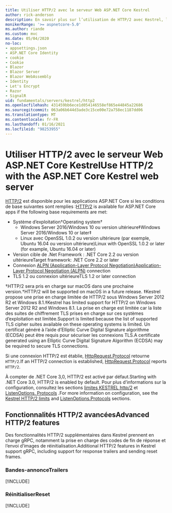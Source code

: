 ```yaml
---
title: Utiliser HTTP/2 avec le serveur Web ASP.NET Core Kestrel
author: rick-anderson
description: En savoir plus sur l’utilisation de HTTP/2 avec Kestrel, le serveur Web multiplateforme pour ASP.NET Core.
monikerRange: '>= aspnetcore-5.0'
ms.author: riande
ms.custom: mvc
ms.date: 05/04/2020
no-loc:
- appsettings.json
- ASP.NET Core Identity
- cookie
- Cookie
- Blazor
- Blazor Server
- Blazor WebAssembly
- Identity
- Let's Encrypt
- Razor
- SignalR
uid: fundamentals/servers/kestrel/http2
ms.openlocfilehash: 431459bb6ece1d054146558ef865e44845a22686
ms.sourcegitcommit: 063a06b644d3ade3c15ce00e72a758ec1187dd06
ms.translationtype: MT
ms.contentlocale: fr-FR
ms.lasthandoff: 01/16/2021
ms.locfileid: "98253955"
---
```

# <a name="use-http2-with-the-aspnet-core-kestrel-web-server"></a><span data-ttu-id="0119e-103">Utiliser HTTP/2 avec le serveur Web ASP.NET Core Kestrel</span><span class="sxs-lookup"><span data-stu-id="0119e-103">Use HTTP/2 with the ASP.NET Core Kestrel web server</span></span>

<span data-ttu-id="0119e-104">[HTTP/2](https://httpwg.org/specs/rfc7540.html) est disponible pour les applications ASP.NET Core si les conditions de base suivantes sont remplies :</span><span class="sxs-lookup"><span data-stu-id="0119e-104">[HTTP/2](https://httpwg.org/specs/rfc7540.html) is available for ASP.NET Core apps if the following base requirements are met:</span></span>

* <span data-ttu-id="0119e-105">Système d’exploitation&dagger;</span><span class="sxs-lookup"><span data-stu-id="0119e-105">Operating system&dagger;</span></span>
  * <span data-ttu-id="0119e-106">Windows Server 2016/Windows 10 ou version ultérieure&Dagger;</span><span class="sxs-lookup"><span data-stu-id="0119e-106">Windows Server 2016/Windows 10 or later&Dagger;</span></span>
  * <span data-ttu-id="0119e-107">Linux avec OpenSSL 1.0.2 ou version ultérieure (par exemple, Ubuntu 16.04 ou version ultérieure)</span><span class="sxs-lookup"><span data-stu-id="0119e-107">Linux with OpenSSL 1.0.2 or later (for example, Ubuntu 16.04 or later)</span></span>
* <span data-ttu-id="0119e-108">Version cible de .Net Framework : .NET Core 2.2 ou version ultérieure</span><span class="sxs-lookup"><span data-stu-id="0119e-108">Target framework: .NET Core 2.2 or later</span></span>
* <span data-ttu-id="0119e-109">Connexion [ALPN (Application-Layer Protocol Negotiation)](https://tools.ietf.org/html/rfc7301#section-3)</span><span class="sxs-lookup"><span data-stu-id="0119e-109">[Application-Layer Protocol Negotiation (ALPN)](https://tools.ietf.org/html/rfc7301#section-3) connection</span></span>
* <span data-ttu-id="0119e-110">TLS 1.2 ou connexion ultérieure</span><span class="sxs-lookup"><span data-stu-id="0119e-110">TLS 1.2 or later connection</span></span>

<span data-ttu-id="0119e-111">&dagger;HTTP/2 sera pris en charge sur macOS dans une prochaine version.</span><span class="sxs-lookup"><span data-stu-id="0119e-111">&dagger;HTTP/2 will be supported on macOS in a future release.</span></span>
<span data-ttu-id="0119e-112">&Dagger;Kestrel propose une prise en charge limitée de HTTP/2 sous Windows Server 2012 R2 et Windows 8.1.</span><span class="sxs-lookup"><span data-stu-id="0119e-112">&Dagger;Kestrel has limited support for HTTP/2 on Windows Server 2012 R2 and Windows 8.1.</span></span> <span data-ttu-id="0119e-113">La prise en charge est limitée car la liste des suites de chiffrement TLS prises en charge sur ces systèmes d’exploitation est limitée.</span><span class="sxs-lookup"><span data-stu-id="0119e-113">Support is limited because the list of supported TLS cipher suites available on these operating systems is limited.</span></span> <span data-ttu-id="0119e-114">Un certificat généré à l’aide d’Elliptic Curve Digital Signature algorithme (ECDSA) peut être requis pour sécuriser les connexions TLS.</span><span class="sxs-lookup"><span data-stu-id="0119e-114">A certificate generated using an Elliptic Curve Digital Signature Algorithm (ECDSA) may be required to secure TLS connections.</span></span>

<span data-ttu-id="0119e-115">Si une connexion HTTP/2 est établie, [HttpRequest.Protocol](xref:Microsoft.AspNetCore.Http.HttpRequest.Protocol%2A) retourne `HTTP/2`.</span><span class="sxs-lookup"><span data-stu-id="0119e-115">If an HTTP/2 connection is established, [HttpRequest.Protocol](xref:Microsoft.AspNetCore.Http.HttpRequest.Protocol%2A) reports `HTTP/2`.</span></span>

<span data-ttu-id="0119e-116">À compter de .NET Core 3,0, HTTP/2 est activé par défaut.</span><span class="sxs-lookup"><span data-stu-id="0119e-116">Starting with .NET Core 3.0, HTTP/2 is enabled by default.</span></span> <span data-ttu-id="0119e-117">Pour plus d’informations sur la configuration, consultez les sections [limites KESTREL http/2](xref:fundamentals/servers/kestrel/options#http2-limits) et [ListenOptions. Protocols](xref:fundamentals/servers/kestrel/endpoints#listenoptionsprotocols) .</span><span class="sxs-lookup"><span data-stu-id="0119e-117">For more information on configuration, see the [Kestrel HTTP/2 limits](xref:fundamentals/servers/kestrel/options#http2-limits) and [ListenOptions.Protocols](xref:fundamentals/servers/kestrel/endpoints#listenoptionsprotocols) sections.</span></span>

## <a name="advanced-http2-features"></a><span data-ttu-id="0119e-118">Fonctionnalités HTTP/2 avancées</span><span class="sxs-lookup"><span data-stu-id="0119e-118">Advanced HTTP/2 features</span></span>

<span data-ttu-id="0119e-119">Des fonctionnalités HTTP/2 supplémentaires dans Kestrel prennent en charge gRPC, notamment la prise en charge des codes de fin de réponse et l’envoi d’images de réinitialisation.</span><span class="sxs-lookup"><span data-stu-id="0119e-119">Additional HTTP/2 features in Kestrel support gRPC, including support for response trailers and sending reset frames.</span></span>

### <a name="trailers"></a><span data-ttu-id="0119e-120">Bandes-annonce</span><span class="sxs-lookup"><span data-stu-id="0119e-120">Trailers</span></span>

[!INCLUDE[](~/includes/trailers.md)]

### <a name="reset"></a><span data-ttu-id="0119e-121">Réinitialiser</span><span class="sxs-lookup"><span data-stu-id="0119e-121">Reset</span></span>

[!INCLUDE[](~/includes/reset.md)]
